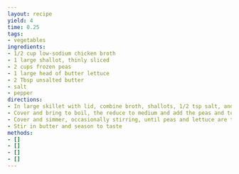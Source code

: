 ```yaml
---
layout: recipe
yield: 4
time: 0.25
tags:
- vegetables
ingredients:
- 1/2 cup low-sodium chicken broth
- 1 large shallot, thinly sliced
- 2 cups frozen peas
- 1 large head of butter lettuce
- 2 Tbsp unsalted butter
- salt
- pepper
directions:
- In large skillet with lid, combine broth, shallots, 1/2 tsp salt, and pinch of pepper
- Cover and bring to boil, the reduce to medium and add the peas and top with lettuce
- Cover and simmer, occasionally stirring, until peas and lettuce are tender (~5 min)
- Stir in butter and season to taste
methods:
- []
- []
- []
- []
---
```

